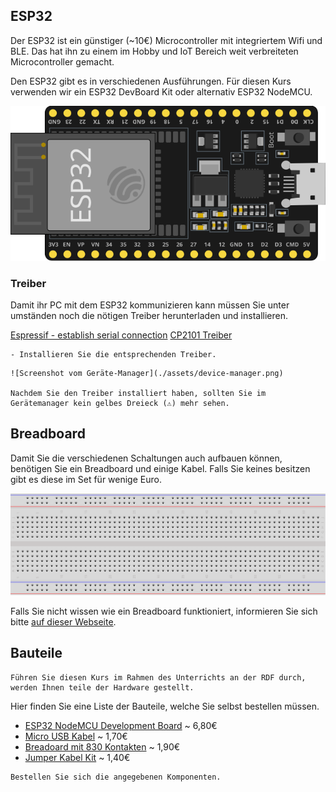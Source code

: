 ## ESP32

Der ESP32 ist ein günstiger (~10€) Microcontroller mit integriertem Wifi und BLE. Das hat ihn zu einem im Hobby und IoT Bereich weit verbreiteten Microcontroller gemacht.

Den ESP32 gibt es in verschiedenen Ausführungen. Für diesen Kurs verwenden wir ein ESP32 DevBoard Kit oder alternativ ESP32 NodeMCU.

![ESP32 DevKit](./assets/esp32-devkit.png)

### Treiber

Damit ihr PC mit dem ESP32 kommunizieren kann müssen Sie unter umständen noch die nötigen Treiber herunterladen und installieren.

[Espressif - establish serial connection](https://docs.espressif.com/projects/esp-idf/en/stable/esp32/get-started/establish-serial-connection.html)
[CP2101 Treiber](https://www.silabs.com/developer-tools/usb-to-uart-bridge-vcp-drivers)

~~~admonish task
- Installieren Sie die entsprechenden Treiber.
~~~

~~~admonish solution
![Screenshot vom Geräte-Manager](./assets/device-manager.png)

Nachdem Sie den Treiber installiert haben, sollten Sie im Gerätemanager kein gelbes Dreieck (⚠️) mehr sehen.
~~~

## Breadboard

Damit Sie die verschiedenen Schaltungen auch aufbauen können, benötigen Sie ein Breadboard und einige Kabel.
Falls Sie keines besitzen gibt es diese im Set für wenige Euro.

![Breadboard](./assets/breadboard.svg)

Falls Sie nicht wissen wie ein Breadboard funktioniert, informieren Sie sich bitte [auf dieser Webseite](https://www.elektronik-kompendium.de/sites/praxis/bauteil_steckbrett.htm).

## Bauteile

~~~admonish info
Führen Sie diesen Kurs im Rahmen des Unterrichts an der RDF durch, werden Ihnen teile der Hardware gestellt.
~~~

Hier finden Sie eine Liste der Bauteile, welche Sie selbst bestellen müssen.

- [ESP32 NodeMCU Development Board](https://www.berrybase.de/esp32-nodemcu-development-board) ~ 6,80€
- [Micro USB Kabel](https://www.berrybase.de/micro-usb-kabel-mit-verlaengertem-micro-b-stecker-schwarz-1-0m) ~ 1,70€
- [Breadoard mit 830 Kontakten](https://www.berrybase.de/breadboard-mit-830-kontakten) ~ 1,90€
- [Jumper Kabel Kit](https://www.berrybase.de/jumper-kabel-kit-set-mit-65-kabeln-in-4-laengen-fuer-breadboards) ~ 1,40€

~~~admonish task
Bestellen Sie sich die angegebenen Komponenten.
~~~
